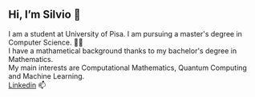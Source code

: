 ## Hi, I’m Silvio 👋
I am a student at University of Pisa. I am pursuing a master's degree in Computer Science. 👨‍💻 \
I have a mathametical background thanks to my bachelor's degree in Mathematics. \
My main interests are Computational Mathematics, Quantum Computing and Machine Learning. \
[Linkedin](https://www.linkedin.com/in/silvio-martinico-434285221) 📫 


<!---
SilvioM97/SilvioM97 is a ✨ special ✨ repository because its `README.md` (this file) appears on your GitHub profile.
You can click the Preview link to take a look at your changes.
--->
